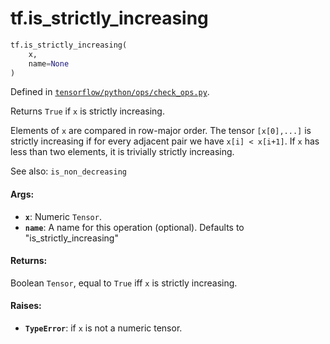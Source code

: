 <div itemscope itemtype="http://developers.google.com/ReferenceObject">
<meta itemprop="name" content="tf.is_strictly_increasing" />
<meta itemprop="path" content="Stable" />
</div>

# tf.is_strictly_increasing

``` python
tf.is_strictly_increasing(
    x,
    name=None
)
```



Defined in [`tensorflow/python/ops/check_ops.py`](https://www.tensorflow.org/code/tensorflow/python/ops/check_ops.py).

Returns `True` if `x` is strictly increasing.

Elements of `x` are compared in row-major order.  The tensor `[x[0],...]`
is strictly increasing if for every adjacent pair we have `x[i] < x[i+1]`.
If `x` has less than two elements, it is trivially strictly increasing.

See also:  `is_non_decreasing`

#### Args:

* <b>`x`</b>: Numeric `Tensor`.
* <b>`name`</b>: A name for this operation (optional).
    Defaults to "is_strictly_increasing"


#### Returns:

Boolean `Tensor`, equal to `True` iff `x` is strictly increasing.


#### Raises:

* <b>`TypeError`</b>: if `x` is not a numeric tensor.